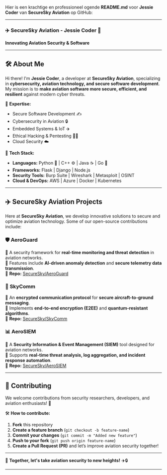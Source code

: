 Hier is een krachtige en professioneel ogende **README.md** voor **Jessie Coder** van **SecureSky Aviation** op GitHub:  

---

### ✈️ SecureSky Aviation - Jessie Coder 🚀  
**Innovating Aviation Security & Software**  

---

## 🛠 About Me  

Hi there! I'm **Jessie Coder**, a developer at **SecureSky Aviation**, specializing in **cybersecurity, aviation technology, and secure software development**. My mission is to **make aviation software more secure, efficient, and resilient** against modern cyber threats.  

🔹 **Expertise:**  
- Secure Software Development ✍️  
- Cybersecurity in Aviation 🔒  
- Embedded Systems & IoT ✈️  
- Ethical Hacking & Pentesting 🕵️‍♂️  
- Cloud Security ☁️  

🔹 **Tech Stack:**  
- **Languages:** Python 🐍 | C++ ⚙️ | Java ☕ | Go 🚀  
- **Frameworks:** Flask | Django | Node.js  
- **Security Tools:** Burp Suite | Wireshark | Metasploit | OSINT  
- **Cloud & DevOps:** AWS | Azure | Docker | Kubernetes  

---

## ✈️ SecureSky Aviation Projects  

Here at **SecureSky Aviation**, we develop innovative solutions to secure and optimize aviation technology. Some of our open-source contributions include:  

### 🛡 **AeroGuard**  
🔹 A security framework for **real-time monitoring and threat detection** in aviation networks.  
🔹 Features include **AI-driven anomaly detection** and **secure telemetry data transmission**.  
📌 **Repo:** [SecureSky/AeroGuard](https://github.com/SecureSky/AeroGuard)  

### 📡 **SkyComm**  
🔹 An **encrypted communication protocol** for **secure aircraft-to-ground messaging**.  
🔹 Implements **end-to-end encryption (E2EE)** and **quantum-resistant algorithms**.  
📌 **Repo:** [SecureSky/SkyComm](https://github.com/SecureSky/SkyComm)  

### 📊 **AeroSIEM**  
🔹 A **Security Information & Event Management (SIEM)** tool designed for aviation networks.  
🔹 Supports **real-time threat analysis, log aggregation, and incident response automation**.  
📌 **Repo:** [SecureSky/AeroSIEM](https://github.com/SecureSky/AeroSIEM)  

---

## 🤝 Contributing  

We welcome contributions from security researchers, developers, and aviation enthusiasts! 🚀  

🛠 **How to contribute:**  
1. **Fork** this repository  
2. **Create a feature branch** (`git checkout -b feature-name`)  
3. **Commit your changes** (`git commit -m "Added new feature"`)  
4. **Push to your fork** (`git push origin feature-name`)  
5. **Create a Pull Request (PR)** and let’s improve aviation security together!  

---

🚀 **Together, let's take aviation security to new heights!** ✈️🔒  

---

